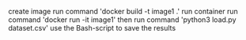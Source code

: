 create image run command 'docker build -t image1 .'
run container run command 'docker run -it image1'
then run command 'python3 load.py dataset.csv'
use the Bash-script to save the results
